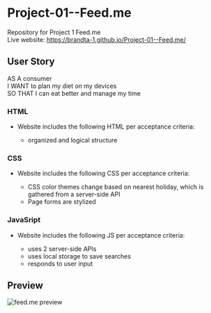 # Project-01--Feed.me
Repository for Project 1 Feed.me <br>
Live website: https://brandta-1.github.io/Project-01--Feed.me/

## User Story
AS A consumer <br> 
I WANT to plan my diet on my devices <br> 
SO THAT I can eat better and manage my time <br>

### HTML
* Website includes the following HTML per acceptance criteria:

  * organized and logical structure

### CSS
* Website includes the following CSS per acceptance criteria:

  * CSS color themes change based on nearest holiday, which is gathered from a server-side API
  * Page forms are stylized

### JavaSript
* Website includes the following JS per acceptance criteria:

  * uses 2 server-side APIs
  * uses local storage to save searches
  * responds to user input

## Preview
![feed.me preview](https://user-images.githubusercontent.com/116298512/224901351-eed96ab6-372f-4e54-bf19-15873410aa9b.png)
